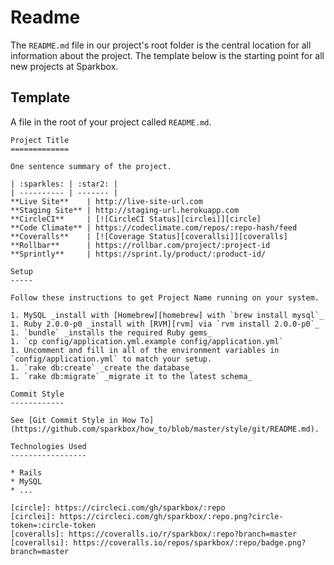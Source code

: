 Readme
======

The `README.md` file in our project's root folder is the central location for
all information about the project. The template below is the starting point for
all new projects at Sparkbox.

Template
--------

A file in the root of your project called `README.md`.

    Project Title
    =============

    One sentence summary of the project.

    | :sparkles: | :star2: |
    | ---------- | ------- |
    **Live Site**    | http://live-site-url.com
    **Staging Site** | http://staging-url.herokuapp.com
    **CircleCI**     | [![CircleCI Status][circlei]][circle]
    **Code Climate** | https://codeclimate.com/repos/:repo-hash/feed
    **Coveralls**    | [![Coverage Status][coverallsi]][coveralls]
    **Rollbar**      | https://rollbar.com/project/:project-id
    **Sprintly**     | https://sprint.ly/product/:product-id/

    Setup
    -----

    Follow these instructions to get Project Name running on your system.

    1. MySQL _install with [Homebrew][homebrew] with `brew install mysql`_
    1. Ruby 2.0.0-p0 _install with [RVM][rvm] via `rvm install 2.0.0-p0`_
    1. `bundle` _installs the required Ruby gems_
    1. `cp config/application.yml.example config/application.yml`
    1. Uncomment and fill in all of the environment variables in
    `config/application.yml` to match your setup.
    1. `rake db:create` _create the database_
    1. `rake db:migrate` _migrate it to the latest schema_

    Commit Style
    ------------

    See [Git Commit Style in How To](https://github.com/sparkbox/how_to/blob/master/style/git/README.md).

    Technologies Used
    -----------------

    * Rails
    * MySQL
    * ...

    [circle]: https://circleci.com/gh/sparkbox/:repo
    [circlei]: https://circleci.com/gh/sparkbox/:repo.png?circle-token=:circle-token
    [coveralls]: https://coveralls.io/r/sparkbox/:repo?branch=master
    [coverallsi]: https://coveralls.io/repos/sparkbox/:repo/badge.png?branch=master
